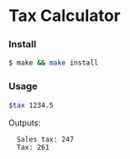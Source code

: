 Tax Calculator
==============

### Install

```bash
$ make && make install
```

### Usage

```bash
$tax 1234.5
```

Outputs:

```bash
  Sales tax: 247
  Tax: 261
```
